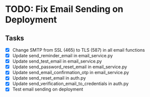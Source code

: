 # TODO: Fix Email Sending on Deployment

## Tasks
- [x] Change SMTP from SSL (465) to TLS (587) in all email functions
- [x] Update send_reminder_email in email_service.py
- [x] Update send_test_email in email_service.py
- [x] Update send_password_reset_email in email_service.py
- [x] Update send_email_confirmation_otp in email_service.py
- [x] Update send_reset_email in auth.py
- [x] Update send_verification_email_to_credentials in auth.py
- [x] Test email sending on deployment
